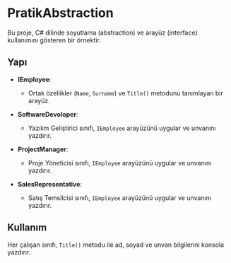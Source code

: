 # PratikAbstraction

Bu proje, C# dilinde soyutlama (abstraction) ve arayüz (interface) kullanımını gösteren bir örnektir.

## Yapı

- **IEmployee**:
  - Ortak özellikler (`Name`, `Surname`) ve `Title()` metodunu tanımlayan bir arayüz.
  
- **SoftwareDevoloper**:
  - Yazılım Geliştirici sınıfı, `IEmployee` arayüzünü uygular ve unvanını yazdırır.
  
- **ProjectManager**:
  - Proje Yöneticisi sınıfı, `IEmployee` arayüzünü uygular ve unvanını yazdırır.
  
- **SalesRepresentative**:
  - Satış Temsilcisi sınıfı, `IEmployee` arayüzünü uygular ve unvanını yazdırır.

## Kullanım

Her çalışan sınıfı, `Title()` metodu ile ad, soyad ve unvan bilgilerini konsola yazdırır.

